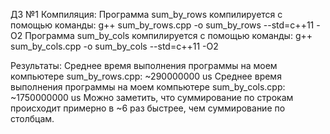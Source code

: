ДЗ №1
Компиляция:
Программа sum_by_rows компилируется с помощью команды: g++ sum_by_rows.cpp -o sum_by_rows --std=c++11 -O2
Программа sum_by_cols компилируется с помощью команды: g++ sum_by_cols.cpp -o sum_by_cols --std=c++11 -O2

Результаты:
Среднее время выполнения программы на моем компьютере sum_by_rows.cpp: ~290000000 us
Среднее время выполнения программы на моем компьютере sum_by_cols.cpp: ~1750000000 us
Можно заметить, что суммирование по строкам происходит примерно в ~6 раз быстрее, чем суммирование по столбцам.
